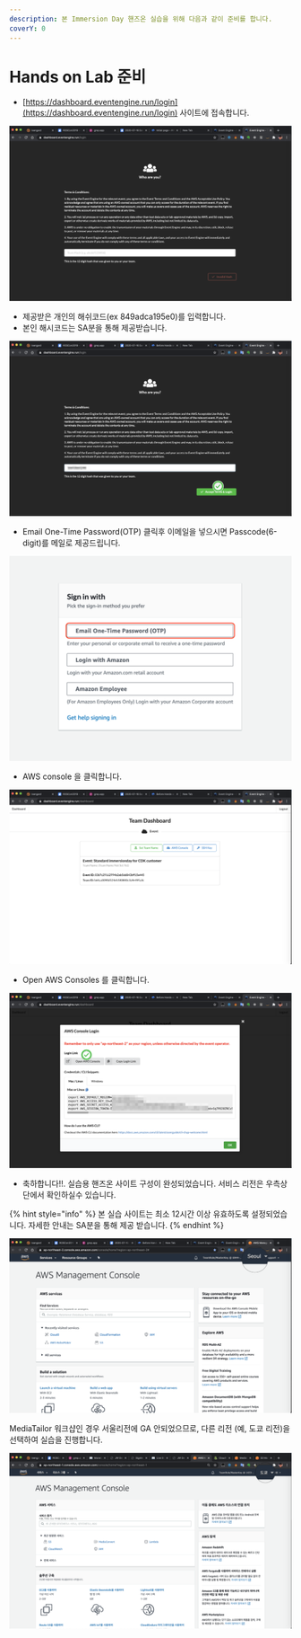 ```yaml
---
description: 본 Immersion Day 핸즈온 실습을 위해 다음과 같이 준비를 합니다.
coverY: 0
---
```


# Hands on Lab 준비

* [https://dashboard.eventengine.run/login](https://dashboard.eventengine.run/login) 사이트에 접속합니다.

![핸즈온 실습용 사이트](<.gitbook/assets/image (84).png>)

* 제공받은 개인의 해쉬코드(ex 849adca195e0)를 입력합니다.
* 본인 해시코드는 SA분을 통해 제공받습니다.

![실습코드 입력 예시](<.gitbook/assets/image (35).png>)

* Email One-Time Password(OTP) 클릭후 이메일을 넣으시면 Passcode(6-digit)를 메일로 제공드립니다.&#x20;

![Sign in with](.gitbook/assets/screen-shot-2021-05-18-at-3.09.47-am.png)

* AWS console 을 클릭합니다.

![ 실습용 팀 대시보드 ](<.gitbook/assets/image (4).png>)

* Open AWS Consoles 를 클릭합니다.

![Mac/Linux/Windows 별도 콘솔로그인 화면](<.gitbook/assets/image (54).png>)

* 축하합니다!!. 실습용 핸즈온 사이트 구성이 완성되었습니다. 서비스 리전은 우측상단에서 확인하실수 있습니다.

{% hint style="info" %}
본 실습 사이트는 최소 12시간 이상 유효하도록 설정되었습니다. 자세한 안내는 SA분을 통해 제공 받습니다.
{% endhint %}

![AWS Management Console 메인(Seoul Region)](<.gitbook/assets/image (111).png>)

MediaTailor 워크샵인 경우 서울리전에 GA 안되었으므로, 다른 리전 (예, 도쿄 리전)을 선택하여 실습을 진행합니다.

![AWS Management Console 메인(Tokyo Region)](<.gitbook/assets/image (46).png>)
